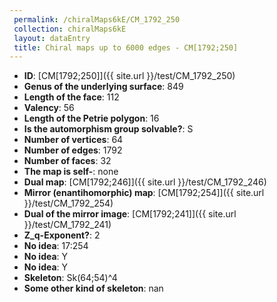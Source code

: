 ```yaml
--- 
 permalink: /chiralMaps6kE/CM_1792_250 
 collection: chiralMaps6kE
 layout: dataEntry
 title: Chiral maps up to 6000 edges - CM[1792;250]
---
```


- **ID**: [CM[1792;250]]({{ site.url }}/test/CM_1792_250)
- **Genus of the underlying surface**: 849
- **Length of the face**: 112
- **Valency**: 56
- **Length of the Petrie polygon**: 16
- **Is the automorphism group solvable?**: S
- **Number of vertices**: 64
- **Number of edges**: 1792
- **Number of faces**: 32
- **The map is self-**: none
- **Dual map**: [CM[1792;246]]({{ site.url }}/test/CM_1792_246)
- **Mirror (enantihomorphic) map**: [CM[1792;254]]({{ site.url }}/test/CM_1792_254)
- **Dual of the mirror image**: [CM[1792;241]]({{ site.url }}/test/CM_1792_241)
- **Z_q-Exponent?**: 2
- **No idea**:  17:254
- **No idea**: Y
- **No idea**: Y
- **Skeleton**: Sk(64;54)^4
- **Some other kind of skeleton**: nan
